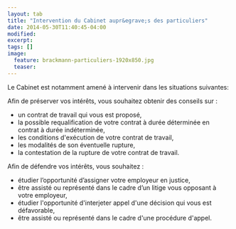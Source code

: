 ```yaml
---
layout: tab
title: "Intervention du Cabinet aupr&egrave;s des particuliers"
date: 2014-05-30T11:40:45-04:00
modified:
excerpt:
tags: []
image:
  feature: brackmann-particuliers-1920x850.jpg
  teaser:
---
```


Le Cabinet est notamment amen&eacute; &agrave; intervenir dans les situations suivantes:

<p>Afin de pr&eacute;server vos int&eacute;r&ecirc;ts, vous souhaitez obtenir des conseils sur :</p>
<ul>
<li>un contrat de travail qui vous est propos&eacute;,</li>
<li>la possible requalification de votre contrat &agrave; dur&eacute;e d&eacute;termin&eacute;e en contrat &agrave; dur&eacute;e ind&eacute;termin&eacute;e,</li>
<li>les conditions d'ex&eacute;cution de votre contrat de travail,</li>
<li>les modalit&eacute;s de son &eacute;ventuelle rupture,</li>
<li>la contestation de la rupture de votre contrat de travail.</li>
</ul>
<p>Afin de d&eacute;fendre vos int&eacute;r&ecirc;ts, vous souhaitez :</p>
<ul>
<li>&eacute;tudier l&rsquo;opportunit&eacute; d&rsquo;assigner votre employeur en justice,</li>
<li>&ecirc;tre assist&eacute; ou repr&eacute;sent&eacute; dans le cadre d&rsquo;un litige vous opposant &agrave; votre employeur,</li>
<li>&eacute;tudier l'opportunit&eacute; d'interjeter appel d'une d&eacute;cision qui vous est d&eacute;favorable,</li>
<li>&ecirc;tre assist&eacute; ou repr&eacute;sent&eacute; dans le cadre d'une proc&eacute;dure d'appel.</li>
</ul>